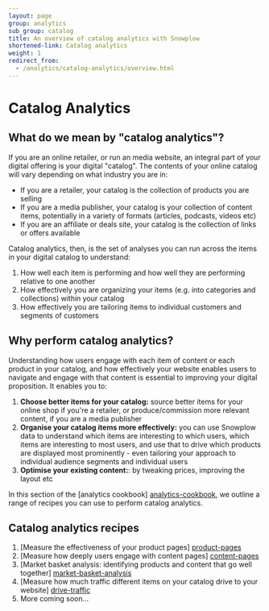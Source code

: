 ```yaml
---
layout: page
group: analytics
sub_group: catalog
title: An overview of catalog analytics with Snowplow
shortened-link: Catalog analytics
weight: 1
redirect_from:
  - /analytics/catalog-analytics/overview.html
---
```


# Catalog Analytics

## What do we mean by "catalog analytics"?

If you are an online retailer, or run an media website, an integral part of your digital offering is your digital "catalog". The contents of your online catalog will vary depending on what industry you are in:

* If you are a retailer, your catalog is the collection of products you are selling
* If you are a media publisher, your catalog is your collection of content items, potentially in a variety of formats (articles, podcasts, videos etc)
* If you are an affiliate or deals site, your catalog is the collection of links or offers available

Catalog analytics, then, is the set of analyses you can run across the items in your digital catalog to understand:

1. How well each item is performing and how well they are performing relative to one another
2. How effectively you are organizing your items (e.g. into categories and collections) within your catalog
3. How effectively you are tailoring items to individual customers and segments of customers

## Why perform catalog analytics?

Understanding how users engage with each item of content or each product in your catalog, and how effectively your website enables users to navigate and engage with that content is essential to improving your digital proposition. It enables you to:

1. **Choose better items for your catalog:** source better items for your online shop if you're a retailer, or produce/commission more relevant content, if you are a media publisher
2. **Organise your catalog items more effectively:** you can use Snowplow data to understand which items are interesting to which users, which items are interesting to most users, and use that to drive which products are displayed most prominently - even tailoring your approach to individual audience segments and individual users
3. **Optimise your existing content:**: by tweaking prices, improving the layout etc

In this section of the [analytics cookbook] [analytics-cookbook], we outline a range of recipes you can use to perform catalog analytics.

## Catalog analytics recipes

1. [Measure the effectiveness of your product pages] [product-pages]
2. [Measure how deeply users engage with content pages] [content-pages]
3. [Market basket analysis: identifying products and content that go well together] [market-basket-analysis]
4. [Measure how much traffic different items on  your catalog drive to your website] [drive-traffic]
5. More coming soon...

[analytics-cookbook]: /analytics/index.html
[product-pages]: /analytics/catalog-analytics/measuring-and-comparing-product-page-performance.html
[content-pages]: /analytics/catalog-analytics/measuring-and-comparing-content-page-performance.html
[market-basket-analysis]: /analytics/catalog-analytics/market-basket-analysis-identifying-products-that-sell-well-together.html
[drive-traffic]: /analytics/catalog-analytics/measuring-how-much-traffic-different-items-in-your-catalog-drive-to-your-website.html